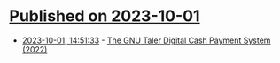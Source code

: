 # [Published on 2023-10-01](index.md)

* [2023-10-01, 14:51:33](https://lobste.rs/s/sqk97c/gnu_taler_digital_cash_payment_system) - [The GNU Taler Digital Cash Payment System (2022)](https://taler.net/videos/rms2022.webm)
